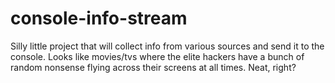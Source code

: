 # console-info-stream

Silly little project that will collect info from various sources and send it to
the console. Looks like movies/tvs where the elite hackers have a bunch of
random nonsense flying across their screens at all times. Neat, right?
